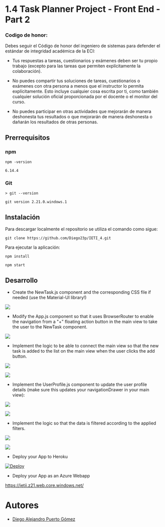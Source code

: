 # 1.4 Task Planner Project - Front End - Part 2

### Codigo de honor:
Debes seguir el Código de honor del ingeniero de sistemas para defender el estándar de integridad académica de la ECI:

* Tus respuestas a tareas, cuestionarios y exámenes deben ser tu propio trabajo (excepto para las tareas que permiten explícitamente la colaboración).

* No puedes compartir tus soluciones de tareas, cuestionarios o exámenes con otra persona a menos que el instructor lo permita explícitamente. Esto incluye cualquier cosa escrita por ti, como también cualquier solución oficial proporcionada por el docente o el monitor del curso.

* No puedes participar en otras actividades que mejorarán de manera deshonesta tus resultados o que mejorarán de manera deshonesta o dañarán los resultados de otras personas.

## Prerrequisitos

### npm

```
npm -version

6.14.4
```

### Git

```
> git --version

git version 2.21.0.windows.1
```

## Instalación

Para descargar localmente el repositorio se utiliza el comando como sigue:
```
git clone https://github.com/Diego23p/IETI_4.git
```

Para ejecutar la aplicación:
```
npm install

npm start
```

## Desarrollo

* Create the NewTask.js component and the corresponding CSS file if needed (use the Material-UI library!)

![](/img/1.jpg)

* Modify the App.js component so that it uses BrowserRouter to enable the navigation from a "+" floating action button in the main view to take the user to the NewTask component.

![](/img/2.jpg)

* Implement the logic to be able to connect the main view so that the new task is added to the list on the main view when the user clicks the add button.

![](/img/3.jpg)

![](/img/4.jpg)

* Implement the UserProfile.js component to update the user profile details (make sure this updates your navigationDrawer in your main view):

![](/img/5.jpg)

![](/img/6.jpg)

* Implement the logic so that the data is filtered according to the applied filters.

![](/img/7.jpg)

![](/img/8.jpg)

* Deploy your App to Heroku

[![Deploy](https://www.herokucdn.com/deploy/button.svg)]()

* Deploy your App as an Azure Webapp

https://ietii.z21.web.core.windows.net/

# Autores

- [Diego Alejandro Puerto Gómez](https://github.com/Diego23p)

